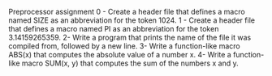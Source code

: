 Preprocessor assignment
0 - Create a header file that defines a macro named SIZE as an abbreviation for the token 1024.
1 - Create a header file that defines a macro named PI as an abbreviation for the token 3.14159265359.
2- Write a program that prints the name of the file it was compiled from, followed by a new line.
3- Write a function-like macro ABS(x) that computes the absolute value of a number x.
4- Write a function-like macro SUM(x, y) that computes the sum of the numbers x and y.
